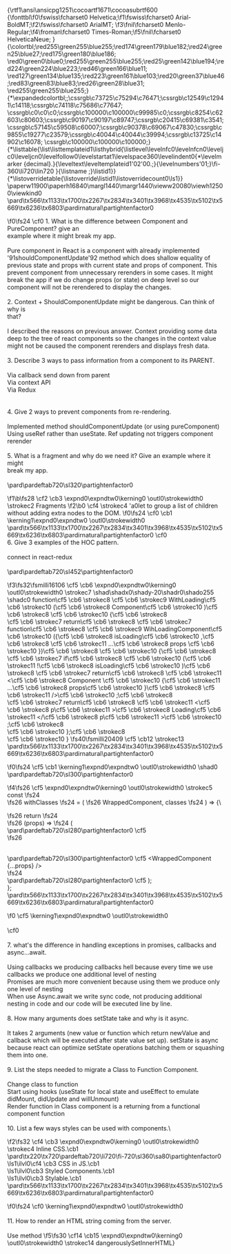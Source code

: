 {\rtf1\ansi\ansicpg1251\cocoartf1671\cocoasubrtf600
{\fonttbl\f0\fswiss\fcharset0 Helvetica;\f1\fswiss\fcharset0 Arial-BoldMT;\f2\fswiss\fcharset0 ArialMT;
\f3\fnil\fcharset0 Menlo-Regular;\f4\froman\fcharset0 Times-Roman;\f5\fnil\fcharset0 HelveticaNeue;
}
{\colortbl;\red255\green255\blue255;\red174\green179\blue182;\red24\green25\blue27;\red175\green180\blue186;
\red0\green0\blue0;\red255\green255\blue255;\red25\green142\blue194;\red224\green224\blue223;\red46\green166\blue11;
\red127\green134\blue135;\red223\green161\blue103;\red20\green37\blue46;\red83\green83\blue83;\red26\green28\blue31;
\red255\green255\blue255;}
{\*\expandedcolortbl;;\cssrgb\c73725\c75294\c76471;\cssrgb\c12549\c12941\c14118;\cssrgb\c74118\c75686\c77647;
\cssrgb\c0\c0\c0;\cssrgb\c100000\c100000\c99985\c0;\cssrgb\c8254\c62603\c80603;\cssrgb\c90197\c90197\c89747;\cssrgb\c20415\c69381\c3541;
\cssrgb\c57145\c59508\c60007;\cssrgb\c90378\c69067\c47830;\cssrgb\c9855\c19277\c23579;\cssrgb\c40044\c40044\c39994;\cssrgb\c13725\c14902\c16078;
\cssrgb\c100000\c100000\c100000;}
{\*\listtable{\list\listtemplateid1\listhybrid{\listlevel\levelnfc0\levelnfcn0\leveljc0\leveljcn0\levelfollow0\levelstartat1\levelspace360\levelindent0{\*\levelmarker \{decimal\}.}{\leveltext\leveltemplateid1\'02\'00.;}{\levelnumbers\'01;}\fi-360\li720\lin720 }{\listname ;}\listid1}}
{\*\listoverridetable{\listoverride\listid1\listoverridecount0\ls1}}
\paperw11900\paperh16840\margl1440\margr1440\vieww20080\viewh12500\viewkind0
\pard\tx566\tx1133\tx1700\tx2267\tx2834\tx3401\tx3968\tx4535\tx5102\tx5669\tx6236\tx6803\pardirnatural\partightenfactor0

\f0\fs24 \cf0 1. What is the difference between Component and PureComponent? give an\
example where it might break my app.\
\
Pure component in React is a component with already implemented \'91shouldComponentUpdate\'92 method which does shallow equality of previous state and props with current state and props of component. This prevent component from unnecessary rerenders in some cases. It might break the app if we do change props (or state) on deep level so our component will not be rerendered to display the changes.\
\
2. Context + ShouldComponentUpdate might be dangerous. Can think of why is\
that?\
\
I described the reasons on previous answer. Context providing some data deep to the tree of react components so the changes in the context value might not be caused the component rerenders and displays fresh data.\
\
3. Describe 3 ways to pass information from a component to its PARENT.\
\
Via callback send down from parent\
Via context API\
Via Redux\
\
\
4. Give 2 ways to prevent components from re-rendering.\
\
Implemented method shouldComponentUpdate (or using pureComponent)\
Using useRef rather than useState. Ref updating not triggers component rerender\
\
5. What is a fragment and why do we need it? Give an example where it might\
break my app.\
\
\pard\pardeftab720\sl320\partightenfactor0

\f1\b\fs28 \cf2 \cb3 \expnd0\expndtw0\kerning0
\outl0\strokewidth0 \strokec2 Fragments
\f2\b0 \cf4 \strokec4 \'a0let to group a list of children without adding extra nodes to the DOM.
\f0\fs24 \cf0 \cb1 \kerning1\expnd0\expndtw0 \outl0\strokewidth0 \
\pard\tx566\tx1133\tx1700\tx2267\tx2834\tx3401\tx3968\tx4535\tx5102\tx5669\tx6236\tx6803\pardirnatural\partightenfactor0
\cf0 \
6. Give 3 examples of the HOC pattern.\
\
connect in react-redux\
\
\pard\pardeftab720\sl452\partightenfactor0

\f3\fs32\fsmilli16106 \cf5 \cb6 \expnd0\expndtw0\kerning0
\outl0\strokewidth0 \strokec7 \shad\shadx0\shady-20\shadr0\shado255 \shadc0 function\cf5 \cb6 \strokec8  \cf5 \cb6 \strokec9 WithLoading\cf5 \cb6 \strokec10 (\cf5 \cb6 \strokec8 Component\cf5 \cb6 \strokec10 )\cf5 \cb6 \strokec8  \cf5 \cb6 \strokec10 \{\cf5 \cb6 \strokec8 \
  \cf5 \cb6 \strokec7 return\cf5 \cb6 \strokec8  \cf5 \cb6 \strokec7 function\cf5 \cb6 \strokec8  \cf5 \cb6 \strokec9 WihLoadingComponent\cf5 \cb6 \strokec10 (\{\cf5 \cb6 \strokec8  isLoading\cf5 \cb6 \strokec10 ,\cf5 \cb6 \strokec8  \cf5 \cb6 \strokec11 ...\cf5 \cb6 \strokec8 props \cf5 \cb6 \strokec10 \})\cf5 \cb6 \strokec8  \cf5 \cb6 \strokec10 \{\cf5 \cb6 \strokec8 \
    \cf5 \cb6 \strokec7 if\cf5 \cb6 \strokec8  \cf5 \cb6 \strokec10 (\cf5 \cb6 \strokec11 !\cf5 \cb6 \strokec8 isLoading\cf5 \cb6 \strokec10 )\cf5 \cb6 \strokec8  \cf5 \cb6 \strokec7 return\cf5 \cb6 \strokec8  \cf5 \cb6 \strokec11 <\cf5 \cb6 \strokec8 Component \cf5 \cb6 \strokec10 \{\cf5 \cb6 \strokec11 ...\cf5 \cb6 \strokec8 props\cf5 \cb6 \strokec10 \}\cf5 \cb6 \strokec8  \cf5 \cb6 \strokec11 />\cf5 \cb6 \strokec10 ;\cf5 \cb6 \strokec8 \
    \cf5 \cb6 \strokec7 return\cf5 \cb6 \strokec8  \cf5 \cb6 \strokec11 <\cf5 \cb6 \strokec8 p\cf5 \cb6 \strokec11 >\cf5 \cb6 \strokec8 Loading\cf5 \cb6 \strokec11 </\cf5 \cb6 \strokec8 p\cf5 \cb6 \strokec11 >\cf5 \cb6 \strokec10 ;\cf5 \cb6 \strokec8 \
  \cf5 \cb6 \strokec10 \};\cf5 \cb6 \strokec8 \
\cf5 \cb6 \strokec10 \}
\fs40\fsmilli20409 \cf5 \cb12 \strokec13 \
\pard\tx566\tx1133\tx1700\tx2267\tx2834\tx3401\tx3968\tx4535\tx5102\tx5669\tx6236\tx6803\pardirnatural\partightenfactor0

\f0\fs24 \cf5 \cb1 \kerning1\expnd0\expndtw0 \outl0\strokewidth0 \shad0 \
\pard\pardeftab720\sl300\partightenfactor0

\f4\fs26 \cf5 \expnd0\expndtw0\kerning0
\outl0\strokewidth0 \strokec5 const
\fs24  
\fs26 withClasses
\fs24  = (
\fs26 WrappedComponent, classes
\fs24 ) => \{\

\fs26 return
\fs24  
\fs26 (props) =>
\fs24  (\
\pard\pardeftab720\sl280\partightenfactor0
\cf5     
\fs26 <div className=\{classes\}>\
\pard\pardeftab720\sl300\partightenfactor0
\cf5         <WrappedComponent \{...props\} />\
    </div>
\fs24 \
\pard\pardeftab720\sl280\partightenfactor0
\cf5        );\
\};\
\pard\tx566\tx1133\tx1700\tx2267\tx2834\tx3401\tx3968\tx4535\tx5102\tx5669\tx6236\tx6803\pardirnatural\partightenfactor0

\f0 \cf5 \kerning1\expnd0\expndtw0 \outl0\strokewidth0 \
\
\cf0 \
\
7. what's the difference in handling exceptions in promises, callbacks and\
async...await.\
\
Using callbacks we producing callbacks hell because every time we use callbacks we produce one additional level of nesting\
Promises are much more convenient	because using them we produce only one level of nesting\
When use Async.await we write sync code, not producing additional nesting in code and our code will be executed line by line.\
\
8. How many arguments does setState take and why is it async.\
\
It takes 2 arguments (new value or function which return newValue and callback which will be executed after state value set up). setState is async because react can optimize setState operations batching them or squashing them into one.	\
\
9. List the steps needed to migrate a Class to Function Component.\
\
Change class to function\
Start using hooks (useState for local state and useEffect to emulate didMount, didUpdate and willUnmount)\
Render function in Class component is a returning from a functional component function\
\
10. List a few ways styles can be used with components.\

\f2\fs32 \cf4 \cb3 \expnd0\expndtw0\kerning0
\outl0\strokewidth0 \strokec4 Inline CSS.\cb1 \
\pard\tx220\tx720\pardeftab720\li720\fi-720\sl360\sa80\partightenfactor0
\ls1\ilvl0\cf4 \cb3 CSS in JS.\cb1 \
\ls1\ilvl0\cb3 Styled Components.\cb1 \
\ls1\ilvl0\cb3 Stylable.\cb1 \
\pard\tx566\tx1133\tx1700\tx2267\tx2834\tx3401\tx3968\tx4535\tx5102\tx5669\tx6236\tx6803\pardirnatural\partightenfactor0

\f0\fs24 \cf0 \kerning1\expnd0\expndtw0 \outl0\strokewidth0 \
\
11. How to render an HTML string coming from the server.\
\
Use method 
\f5\fs30 \cf14 \cb15 \expnd0\expndtw0\kerning0
\outl0\strokewidth0 \strokec14 dangerouslySetInnerHTML}